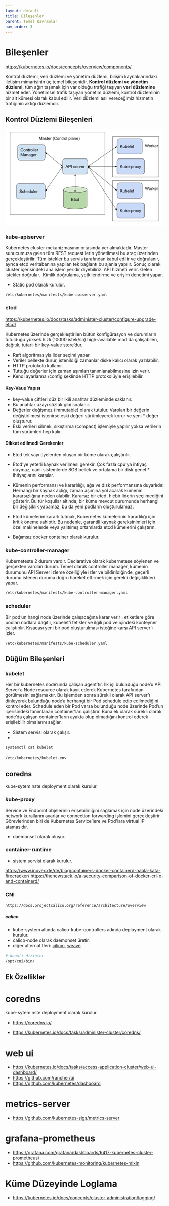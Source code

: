 ```yaml
---
layout: default
title: Bileşenler
parent: Temel Kavramlar
nav_order: 3
---
```


# Bileşenler

https://kubernetes.io/docs/concepts/overview/components/


Kontrol düzlemi, veri düzlemi ve yönetim düzlemi, bilişim kaynaklarındaki iletişim mimarisinin üç temel bileşenidir. **Kontrol düzlemi ve yönetim düzlemi**, tüm ağın taşımak için var olduğu trafiği taşıyan **veri düzlemine** hizmet eder. Yönetimsel trafik taşıyan yönetim düzlemi, kontrol düzleminin bir alt kümesi olarak kabul edilir. Veri düzlemi asıl vereceğimiz hizmetin trafiğinin aktığı düzlemdir. 

## Kontrol Düzlemi Bileşenleri

![](../kaynaklar/cluste.png)

### kube-apiserver

Kubernetes cluster mekanizmasının ortasında yer almaktadır. Master sunucumuza gelen tüm REST request'lerin yönetilmesi bu araç üzerinden gerçekleştirilir. Tüm istekler bu servis tarafından kabul edilir ve doğrulanır, ayrıca etcd veritabanına yapılan tek bağlantı bu ajanla yapılır. Sonuç olarak cluster içerisindeki ana işlem yeridir diyebiliriz. API hizmeti verir. Gelen istekler doğrular.  Kimlik doğrulama, yetkilendirme ve erişim denetimi yapar.

* Static pod olarak kurulur. 
  
```sh
/etc/kubernetes/manifests/kube-apiserver.yaml

```

### etcd

https://kubernetes.io/docs/tasks/administer-cluster/configure-upgrade-etcd/

Kubernetes üzerinde gerçekleştirilen bütün konfigürasyon ve durumların tutulduğu yüksek hızlı (10000 istek/sn) high-available mod'da çalışabilen, dağıtık, tutarlı bir key-value store’dur.

* Raft algoritmasıyla lider seçimi yapar.
* Veriler bellekte durur, istenildiği zamanlar diske kalıcı olarak yazılabilir.
* HTTP protokolü kullanır.
* Tuttuğu değerler için zaman aşımları tanımlanabilmesine izin verir.
* Kendi ayarlarına /config şeklinde HTTP protokolüyle erişilebilir.


#### Key-Vaue Yapısı

* key-value çiftleri düz bir ikili anahtar düzleminde saklanır.
* Bu anahtar uzayı sözlük gibi sıralanır.
* Değerler değişmez (immutable) olarak tutulur. Varolan bir değerin değiştirilmesi istenirse eski değeri sürümleyerek korur ve yeni * değer oluşturur. 
* Eski verileri silmek, sıkıştırma (compact) işlemiyle yapılır yoksa verilerin tüm sürümleri hep kalır.


#### Dikkat edilmedi Gerekenler


* Etcd tek sayı üyelerden oluşan bir küme olarak çalıştırılır.
* Etcd'ye yeterli kaynak verilmesi gerekir. Çok fazla cpu'ya ihtiyaç duymaz, canlı sistemlerde 8GB bellek ve ortalama bir disk genel * ihtiyaçlarını karşılar.
* Kümenin performansı ve kararlılığı, ağa ve disk performansına duyarlıdır. Herhangi bir kaynak açlığı, zaman aşımına yol açarak kümenin kararsızlığına neden olabilir. Kararsız bir etcd, hiçbir liderin seçilmediğini gösterir. Bu tür koşullar altında, bir küme mevcut durumunda herhangi bir değişiklik yapamaz, bu da yeni podların oluşturulamaz.
* Etcd kümelerini kararlı tutmak, Kubernetes kümelerinin kararlılığı için kritik öneme sahiptir. Bu nedenle, garantili kaynak gereksinimleri için özel makinelerde veya yalıtılmış ortamlarda etcd kümelerini çalıştırın.

* Bağımsız docker container olarak kurulur. 

### kube-controller-manager 
Kuberneteste 2 durum vardır. Declarative olarak kubernetese söylenen ve gerçekten varolan durum. Temel olarak controller manager, kümenin durumunu API Server izleme özelliğiyle izler ve bildirildiğinde, geçerli durumu istenen duruma doğru hareket ettirmek için gerekli değişiklikleri yapar.

```sh
/etc/kubernetes/manifests/kube-controller-manager.yaml
```

### scheduler

Bir pod’un hangi node üzerinde çalışacağına karar verir , etiketlere göre podları nodlara dağıtır, kubelet’i tetikler ve ilgili pod ve içindeki konteyner çalıştırılır. Kısacası yeni bir pod oluşturulması isteğine karşı API server’ı izler. 

```sh
/etc/kubernetes/manifests/kube-scheduler.yaml
```
## Düğüm Bileşenleri


### kubelet

Her bir kubernetes node’unda çalışan agent’tır. İlk işi bulunduğu node’u API Server’a Node resource olarak kayıt ederek Kubernetes tarafından görülmesini sağlamaktır. Bu işlemden sonra sürekli olarak API server’ı dinleyerek bulunduğu node’a herhangi bir Pod schedule edip edilmediğini kontrol eder. Schedule eden bir Pod varsa bulunduğu node üzerinde Pod’un içerisindeki tanımlanan container'ları çalıştırır. Buna ek olarak sürekli olarak node’da çalışan container'ların ayakta olup olmadığını kontrol ederek erişilebilir olmalarını sağlar.

* Sistem servisi olarak çalışır. 
* 
```sh
systemctl cat kubelet

/etc/kubernetes/kubelet.env

```

## coredns

kube-sytem nste deployment olarak kurulur.

### kube-proxy

Service ve Endpoint objelerinin erişebilirliğini sağlamak için node üzerindeki network kurallarını ayarlar ve connection forwarding işlemini gerçekleştirir. Görevlerinden biri de Kubernetes Service’lere ve Pod'lara virtual IP atamasıdır.

* daemonset olarak oluşur. 

### container-runtime

* sistem servisi olarak kurulur. 

https://www.inovex.de/de/blog/containers-docker-containerd-nabla-kata-firecracker/
https://thenewstack.io/a-security-comparison-of-docker-cri-o-and-containerd/


### CNI 
    https://docs.projectcalico.org/reference/architecture/overview

##### calico

* kube-system altında calico-kube-controllers adında deployment olarak kurulur. 
* calico-node olarak daemonset üretir. 
* diğer alternatifleri: [cilium](https://cilium.io/), [weave](https://www.weave.works/)

```sh
# önemli dizinler
/opt/cni/bin/

```

## Ek Özellikler

# coredns
kube-sytem nste deployment olarak kurulur.

* https://coredns.io/  

* https://kubernetes.io/docs/tasks/administer-cluster/coredns/
 

# web ui
* https://kubernetes.io/docs/tasks/access-application-cluster/web-ui-dashboard/
* https://github.com/rancher/ui
* https://github.com/kubernetes/dashboard
    
# metrics-server
* https://github.com/kubernetes-sigs/metrics-server

# grafana-prometheus
* https://grafana.com/grafana/dashboards/6417-kubernetes-cluster-prometheus/
* https://github.com/kubernetes-monitoring/kubernetes-mixin


# Küme Düzeyinde Loglama 
* https://kubernetes.io/docs/concepts/cluster-administration/logging/
    

